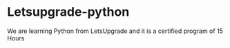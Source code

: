 # Letsupgrade-python
We are learning Python from LetsUpgrade and it is a certified program of 15 Hours
